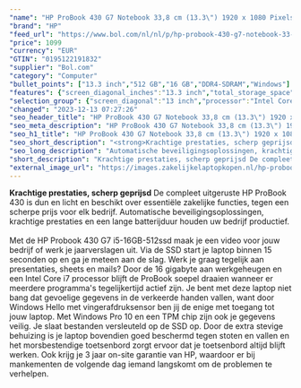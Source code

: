 ```yaml
---
"name": "HP ProBook 430 G7 Notebook 33,8 cm (13.3\") 1920 x 1080 Pixels Intel® 10de generatie Core™ i5 16 GB DDR4-SDRAM 512 GB SSD Wi-Fi 6 (802.11ax) Windows 10 Pro Zilver"
"brand": "HP"
"feed_url": "https://www.bol.com/nl/nl/p/hp-probook-430-g7-notebook-33-8-cm-1920-x-1080-pixels-intel-10de-generatie-core-i5-16-gb-ddr4-sdram-512-gb-ssd-wi-fi-6-windows-10-pro-zilver/9300000013502631"
"price": 1099
"currency": "EUR"
"GTIN": "0195122191832"
"supplier": "Bol.com"
"category": "Computer"
"bullet_points": ["13.3 inch","512 GB","16 GB","DDR4-SDRAM","Windows"]
"features": {"screen_diagonal_inches":"13.3 inch","total_storage_space":"512 GB","memory_size":"16 GB","memory_type":"DDR4-SDRAM","operating_system":"Windows"}
"selection_group": {"screen_diagonal":"13 inch","processor":"Intel Core i5","changed_price_past_3_days":false,"product_family":"Probook"}
"changed": "2023-12-13 07:27:26"
"seo_header_title": "HP ProBook 430 G7 Notebook 33,8 cm (13.3\") 1920 x 1080 Pixels Intel® 10de generatie Core™ i5 16 GB DDR4-SDRAM 512 GB SSD Wi-Fi 6 (802.11ax) Windows 10 Pro Zilver"
"seo_meta_description": "HP ProBook 430 G7 Notebook 33,8 cm (13.3\") 1920 x 1080 Pixels Intel® 10de generatie Core™ i5 16 GB DDR4-SDRAM 512 GB SSD Wi-Fi 6 (802.11ax) Windows 10 Pro Zilver"
"seo_h1_title": "HP ProBook 430 G7 Notebook 33,8 cm (13.3\") 1920 x 1080 Pixels Intel® 10de generatie Core™ i5 16 GB DDR4-SDRAM 512 GB SSD Wi-Fi 6 (802.11ax) Windows 10 Pro Zilver"
"seo_short_description": "<strong>Krachtige prestaties, scherp geprijsd</strong> De compleet uitgeruste HP ProBook 430 is dun en licht en beschikt over essentiële zakelijke functies, tegen een scherpe prijs voor elk bedrijf."
"seo_long_description": "Automatische beveiligingsoplossingen, krachtige prestaties en een lange batterijduur houden uw bedrijf productief. <br /><br />Met de HP Probook 430 G7 i5-16GB-512ssd maak je een video voor jouw bedrijf of werk je jaarverslagen uit. Via de SSD start je laptop binnen 15 seconden op en ga je meteen aan de slag. Werk je graag tegelijk aan presentaties, sheets en mails? Door de 16 gigabyte aan werkgeheugen en een Intel Core i7 processor blijft de ProBook soepel draaien wanneer er meerdere programma's tegelijkertijd actief zijn. Je bent met deze laptop niet bang dat gevoelige gegevens in de verkeerde handen vallen, want door Windows Hello met vingerafdruksensor ben jij de enige met toegang tot jouw laptop. Met Windows Pro 10 en een TPM chip zijn ook je gegevens veilig. Je slaat bestanden versleuteld op de SSD op. Door de extra stevige behuizing is je laptop bovendien goed beschermd tegen stoten en vallen en het morsbestendige toetsenbord zorgt ervoor dat je toetsenbord altijd blijft werken. Ook krijg je 3 jaar on-site garantie van HP, waardoor er bij mankementen de volgende dag iemand langskomt om de problemen te verhelpen."
"short_description": "Krachtige prestaties, scherp geprijsd De compleet uitgeruste HP ProBook 430 is dun en licht en beschikt over essentiële zakelijke functies, tegen een scherpe prijs voor elk bedrijf. Automatische beveiligingsoplossingen, krachtige prestaties en een lange batterijduur houden uw bedrijf productief. Met de HP Probook 430 G7 i5-16GB-512ssd maak je een video voor jouw bedrijf of werk je jaarverslagen uit. Via de SSD start je laptop binnen 15 seconden op en ga je meteen aan de slag. Werk je graag tegelijk aan presentaties, sheets en mails? Door de 16 gigabyte aan werkgeheugen en een Intel Core i7 processor blijft de ProBook soepel draaien wanneer er meerdere programma's tegelijkertijd actief zijn. Je bent met deze laptop niet bang dat gevoelige gegevens in de verkeerde handen vallen, want door Windows Hello met vingerafdruksensor ben jij de enige met toegang tot jouw laptop. Met Windows Pro 10 en een TPM chip zijn ook je gegevens veilig. Je slaat bestanden versleuteld op de SSD op. Door de extra stevige behuizing is je laptop bovendien goed beschermd tegen stoten en vallen en het morsbestendige toetsenbord zorgt ervoor dat je toetsenbord altijd blijft werken. Ook krijg je 3 jaar on-site garantie van HP, waardoor er bij mankementen de volgende dag iemand langskomt om de problemen te verhelpen."
"external_image_url": "https://images.zakelijkelaptopkopen.nl/hp-probook-430-g7-notebook-33-8-cm-1920-x-1080-pixels-intel-10de-generatie-core-i5-16-gb-ddr4-sdram-512-gb-ssd-wi-fi-6-windows-10-pro-zilver.webp"
---
```


<strong>Krachtige prestaties, scherp geprijsd</strong> De compleet uitgeruste HP ProBook 430 is dun en licht en beschikt over essentiële zakelijke functies, tegen een scherpe prijs voor elk bedrijf. Automatische beveiligingsoplossingen, krachtige prestaties en een lange batterijduur houden uw bedrijf productief.<br /><br />Met de HP Probook 430 G7 i5-16GB-512ssd maak je een video voor jouw bedrijf of werk je jaarverslagen uit. Via de SSD start je laptop binnen 15 seconden op en ga je meteen aan de slag. Werk je graag tegelijk aan presentaties, sheets en mails? Door de 16 gigabyte aan werkgeheugen en een Intel Core i7 processor blijft de ProBook soepel draaien wanneer er meerdere programma's tegelijkertijd actief zijn. Je bent met deze laptop niet bang dat gevoelige gegevens in de verkeerde handen vallen, want door Windows Hello met vingerafdruksensor ben jij de enige met toegang tot jouw laptop. Met Windows Pro 10 en een TPM chip zijn ook je gegevens veilig. Je slaat bestanden versleuteld op de SSD op. Door de extra stevige behuizing is je laptop bovendien goed beschermd tegen stoten en vallen en het morsbestendige toetsenbord zorgt ervoor dat je toetsenbord altijd blijft werken. Ook krijg je 3 jaar on-site garantie van HP, waardoor er bij mankementen de volgende dag iemand langskomt om de problemen te verhelpen.